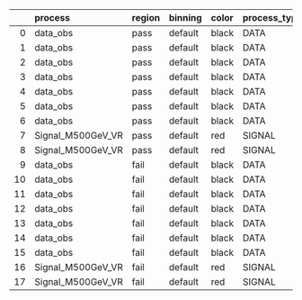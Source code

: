 |    | process           | region   | binning   | color   | process_type   |   scale | variation   | source_filename                                            | source_histname    | alias             | title           |   combine_idx |     lnN |   shapes | syst_type   | direction   | variation_alias   |
|---:|:------------------|:---------|:----------|:--------|:---------------|--------:|:------------|:-----------------------------------------------------------|:-------------------|:------------------|:----------------|--------------:|--------:|---------:|:------------|:------------|:------------------|
|  0 | data_obs          | pass     | default   | black   | DATA           |     1   | RNN         | ./histograms_for_2DAlphabet_v4/EaDM_Cosmics_Data_VR.root   | hpass_RNNsyst_up   | Cosmics_Data_VR   | Cosmics_Data_VR |           nan | nan     |        1 | shapes      | Up          | RNNsyst           |
|  1 | data_obs          | pass     | default   | black   | DATA           |     1   | RNN         | ./histograms_for_2DAlphabet_v4/EaDM_Cosmics_Data_VR.root   | hpass_RNNsyst_down | Cosmics_Data_VR   | Cosmics_Data_VR |           nan | nan     |        1 | shapes      | Down        | RNNsyst           |
|  2 | data_obs          | pass     | default   | black   | DATA           |     1   | pT          | ./histograms_for_2DAlphabet_v4/EaDM_Cosmics_Data_VR.root   | hpass_pTsyst_up    | Cosmics_Data_VR   | Cosmics_Data_VR |           nan | nan     |        1 | shapes      | Up          | pTsyst            |
|  3 | data_obs          | pass     | default   | black   | DATA           |     1   | pT          | ./histograms_for_2DAlphabet_v4/EaDM_Cosmics_Data_VR.root   | hpass_pTsyst_down  | Cosmics_Data_VR   | Cosmics_Data_VR |           nan | nan     |        1 | shapes      | Down        | pTsyst            |
|  4 | data_obs          | pass     | default   | black   | DATA           |     1   | t0          | ./histograms_for_2DAlphabet_v4/EaDM_Cosmics_Data_VR.root   | hpass_t0syst_up    | Cosmics_Data_VR   | Cosmics_Data_VR |           nan | nan     |        1 | shapes      | Up          | t0syst            |
|  5 | data_obs          | pass     | default   | black   | DATA           |     1   | t0          | ./histograms_for_2DAlphabet_v4/EaDM_Cosmics_Data_VR.root   | hpass_t0syst_down  | Cosmics_Data_VR   | Cosmics_Data_VR |           nan | nan     |        1 | shapes      | Down        | t0syst            |
|  6 | data_obs          | pass     | default   | black   | DATA           |     1   | nominal     | ./histograms_for_2DAlphabet_v4/EaDM_Cosmics_Data_VR.root   | hpass              | Cosmics_Data_VR   | Cosmics_Data_VR |           nan | nan     |      nan | nan         | nan         | nan               |
|  7 | Signal_M500GeV_VR | pass     | default   | red     | SIGNAL         |     0.1 | lumi        | ./histograms_for_2DAlphabet_v4/EaDM_Signal_M500GeV_VR.root | hpass              | Signal_M500GeV_VR | DM signal       |           nan |   1.001 |      nan | lnN         | nan         | nan               |
|  8 | Signal_M500GeV_VR | pass     | default   | red     | SIGNAL         |     0.1 | nominal     | ./histograms_for_2DAlphabet_v4/EaDM_Signal_M500GeV_VR.root | hpass              | Signal_M500GeV_VR | DM signal       |           nan | nan     |      nan | nan         | nan         | nan               |
|  9 | data_obs          | fail     | default   | black   | DATA           |     1   | RNN         | ./histograms_for_2DAlphabet_v4/EaDM_Cosmics_Data_VR.root   | hfail_RNNsyst_up   | Cosmics_Data_VR   | Cosmics_Data_VR |           nan | nan     |        1 | shapes      | Up          | RNNsyst           |
| 10 | data_obs          | fail     | default   | black   | DATA           |     1   | RNN         | ./histograms_for_2DAlphabet_v4/EaDM_Cosmics_Data_VR.root   | hfail_RNNsyst_down | Cosmics_Data_VR   | Cosmics_Data_VR |           nan | nan     |        1 | shapes      | Down        | RNNsyst           |
| 11 | data_obs          | fail     | default   | black   | DATA           |     1   | pT          | ./histograms_for_2DAlphabet_v4/EaDM_Cosmics_Data_VR.root   | hfail_pTsyst_up    | Cosmics_Data_VR   | Cosmics_Data_VR |           nan | nan     |        1 | shapes      | Up          | pTsyst            |
| 12 | data_obs          | fail     | default   | black   | DATA           |     1   | pT          | ./histograms_for_2DAlphabet_v4/EaDM_Cosmics_Data_VR.root   | hfail_pTsyst_down  | Cosmics_Data_VR   | Cosmics_Data_VR |           nan | nan     |        1 | shapes      | Down        | pTsyst            |
| 13 | data_obs          | fail     | default   | black   | DATA           |     1   | t0          | ./histograms_for_2DAlphabet_v4/EaDM_Cosmics_Data_VR.root   | hfail_t0syst_up    | Cosmics_Data_VR   | Cosmics_Data_VR |           nan | nan     |        1 | shapes      | Up          | t0syst            |
| 14 | data_obs          | fail     | default   | black   | DATA           |     1   | t0          | ./histograms_for_2DAlphabet_v4/EaDM_Cosmics_Data_VR.root   | hfail_t0syst_down  | Cosmics_Data_VR   | Cosmics_Data_VR |           nan | nan     |        1 | shapes      | Down        | t0syst            |
| 15 | data_obs          | fail     | default   | black   | DATA           |     1   | nominal     | ./histograms_for_2DAlphabet_v4/EaDM_Cosmics_Data_VR.root   | hfail              | Cosmics_Data_VR   | Cosmics_Data_VR |           nan | nan     |      nan | nan         | nan         | nan               |
| 16 | Signal_M500GeV_VR | fail     | default   | red     | SIGNAL         |     0.1 | lumi        | ./histograms_for_2DAlphabet_v4/EaDM_Signal_M500GeV_VR.root | hfail              | Signal_M500GeV_VR | DM signal       |           nan |   1.001 |      nan | lnN         | nan         | nan               |
| 17 | Signal_M500GeV_VR | fail     | default   | red     | SIGNAL         |     0.1 | nominal     | ./histograms_for_2DAlphabet_v4/EaDM_Signal_M500GeV_VR.root | hfail              | Signal_M500GeV_VR | DM signal       |           nan | nan     |      nan | nan         | nan         | nan               |
